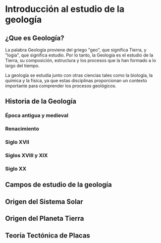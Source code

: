 # Introducción al estudio de la geología

## ¿Que es Geología?

La palabra Geología proviene del griego "geo", que significa Tierra, y "logia", que significa estudio. Por lo tanto, la Geología es el estudio de la Tierra, su composición, estructura y los procesos que la han formado a lo largo del tiempo.

La geología se estudia junto con otras ciencias tales como la biología, la química y la física, ya que estas disciplinas proporcionan un contexto importante para comprender los procesos geológicos.

## Historia de la Geología

### Época antigua y medieval

### Renacimiento

### Siglo XVII

### Siglos XVIII y XIX

### Siglo XX

## Campos de estudio de la geología

## Origen del Sistema Solar

## Origen del Planeta Tierra

## Teoría Tectónica de Placas